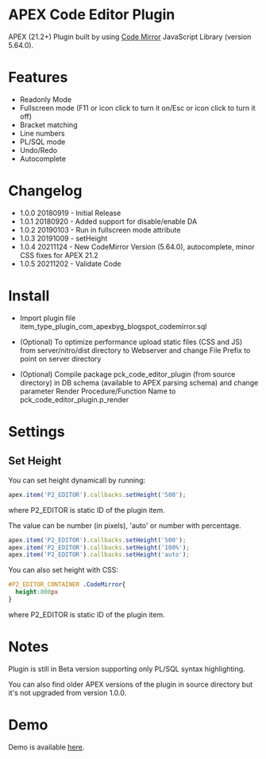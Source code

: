 # APEX Code Editor Plugin
APEX (21.2+) Plugin built by using [Code Mirror](https://codemirror.net/) JavaScript Library (version 5.64.0).

# Features
  - Readonly Mode
  - Fullscreen mode (F11 or icon click to turn it on/Esc or icon click to turn it off)
  - Bracket matching
  - Line numbers
  - PL/SQL mode
  - Undo/Redo
  - Autocomplete


# Changelog

- 1.0.0 20180919 - Initial Release
- 1.0.1 20180920 - Added support for disable/enable DA
- 1.0.2 20190103 - Run in fullscreen mode attribute
- 1.0.3 20191009 - setHeight
- 1.0.4 20211124 - New CodeMirror Version (5.64.0), autocomplete, minor CSS fixes for APEX 21.2
- 1.0.5 20211202 - Validate Code

# Install

- Import plugin file item_type_plugin_com_apexbyg_blogspot_codemirror.sql

- (Optional) To optimize performance upload static files (CSS and JS) from server/nitro/dist directory to Webserver and change File Prefix to point on server directory

- (Optional) Compile package pck_code_editor_plugin (from source directory) in DB schema (available to APEX parsing schema) and change parameter Render Procedure/Function Name to pck_code_editor_plugin.p_render

# Settings

## Set Height

You can set height dynamicall by running:
```javascript
apex.item('P2_EDITOR').callbacks.setHeight('500');
```
where P2_EDITOR is static ID of the plugin item.

The value can be number (in pixels), 'auto' or number with percentage.
```javascript
apex.item('P2_EDITOR').callbacks.setHeight('500');
apex.item('P2_EDITOR').callbacks.setHeight('100%');
apex.item('P2_EDITOR').callbacks.setHeight('auto');
```

You can also set height with CSS:
```css
#P2_EDITOR_CONTAINER .CodeMirror{
  height:800px
}
```
where P2_EDITOR is static ID of the plugin item.

# Notes

Plugin is still in Beta version supporting only PL/SQL syntax highlighting.

You can also find older APEX versions of the plugin in source directory but it's not upgraded from version 1.0.0.

# Demo

Demo is available [here](https://apex.oracle.com/pls/apex/f?p=100309:55).